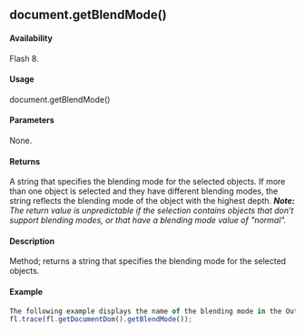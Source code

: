 ## document.getBlendMode()

#### Availability

Flash 8.

#### Usage

document.getBlendMode()

#### Parameters

None.

#### Returns

A string that specifies the blending mode for the selected objects. If more than one object is selected and they have different blending modes, the string reflects the blending mode of the object with the highest depth.
***Note:** The return value is unpredictable if the selection contains objects that don’t support blending modes, or that have a blending mode value of "normal".*

#### Description

Method; returns a string that specifies the blending mode for the selected objects.

#### Example

```javascript
The following example displays the name of the blending mode in the Output panel:
fl.trace(fl.getDocumentDom().getBlendMode());

```